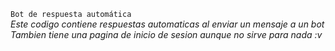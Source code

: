`Bot de respuesta automática `
</br>
*Este codigo contiene respuestas automaticas al enviar un mensaje a un bot*
_Tambien tiene una pagina de inicio de sesion aunque no sirve para nada :v_
